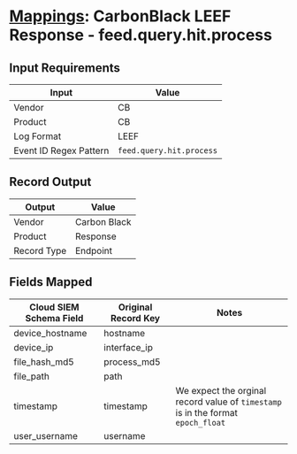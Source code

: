 # [Mappings](README.md): CarbonBlack LEEF Response - feed.query.hit.process

## Input Requirements

|Input|Value|
|-----|-----|
|Vendor|CB|
|Product|CB|
|Log Format|LEEF|
|Event ID Regex Pattern|`feed.query.hit.process`|

## Record Output

|Output|Value|
|------|-----|
|Vendor|Carbon Black|
|Product|Response|
|Record Type|Endpoint|

## Fields Mapped

|Cloud SIEM Schema Field|Original Record Key|Notes|
|-----------------------|-------------------|-----|
|device_hostname|hostname||
|device_ip|interface_ip||
|file_hash_md5|process_md5||
|file_path|path||
|timestamp|timestamp|We expect the orginal record value of `timestamp` is in the format `epoch_float`|
|user_username|username||

